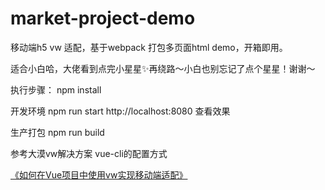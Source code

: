 # market-project-demo

移动端h5 vw 适配，基于webpack 打包多页面html demo，开箱即用。

适合小白哈，大佬看到点完小星星✨再绕路～小白也别忘记了点个星星！谢谢～

执行步骤： npm install

开发环境 npm run start http://localhost:8080 查看效果

生产打包 npm run build





参考大漠vw解决方案 vue-cli的配置方式

<a href="https://www.w3cplus.com/mobile/vw-layout-in-vue.html">《如何在Vue项目中使用vw实现移动端适配》</a>
